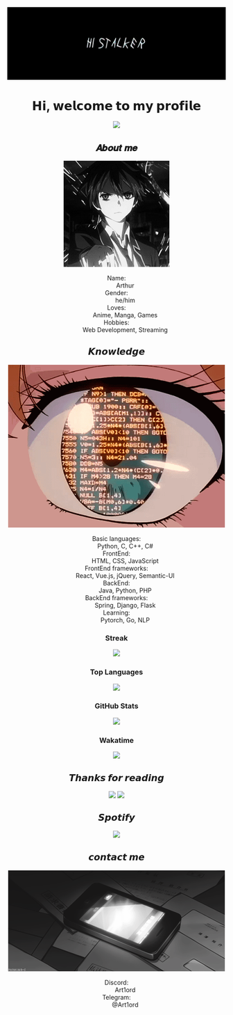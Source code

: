 <div align="center">
    <img src="https://github.com/Art1ord/Art1ord/blob/main/assets/banner.jpg">
</div>

<div align="center">
    <h1>𝗛𝗶, 𝘄𝗲𝗹𝗰𝗼𝗺𝗲 𝘁𝗼 𝗺𝘆 𝗽𝗿𝗼𝗳𝗶𝗹𝗲</h1>
    <a href="https://discord.com/users/936621352738250843">
        <img src="https://telegra.ph/file/97cc66919b3fa27f2fdbd.jpg"/>
    </a>
</div>

<div align="center">
    <h2>𝑨𝒃𝒐𝒖𝒕 𝒎𝒆</h2>
</div>

<div align="center">
    <img src="https://github.com/Art1ord/Art1ord/blob/main/assets/me.gif">
</div>

<dl>
    <dt align="center">Name:</dt>
    <dd align="center">Arthur</dd>
    <dt align="center">Gender:</dt>
    <dd align="center">he/him</dd>
    <dt align="center">Loves:</dt>
    <dd align="center">Anime, Manga, Games</dd>
    <dt align="center">Hobbies:</dt>
    <dd align="center">Web Development, Streaming</dd>
</dl>

<div align="center">
    <h2>𝙆𝙣𝙤𝙬𝙡𝙚𝙙𝙜𝙚</h2>
</div>

<div align="center">
    <img src="https://github.com/Art1ord/Art1ord/blob/main/assets/Knowledge.gif">
</div>

<dl>
    <dt align="center">Basic languages:</dt>
    <dd align="center">Python, C, C++, C#</dd>
    <dt align="center">FrontEnd:</dt>
    <dd align="center">HTML, CSS, JavaScript</dd>
    <dt align="center">FrontEnd frameworks:</dt>
    <dd align="center">React, Vue.js, jQuery, Semantic-UI</dd>
    <dt align="center">BackEnd:</dt>
    <dd align="center">Java, Python, PHP</dd>
    <dt align="center">BackEnd frameworks:</dt>
    <dd align="center">Spring, Django, Flask</dd>
    <dt align="center">Learning:</dt>
    <dd align="center">Pytorch, Go, NLP</dd>
</dl>

<div align="center">
    <div class="stats">
        <div class="stat">
            <h3>Streak</h3>
            <img src="https://streak-stats.demolab.com?user=Art1ord&theme=dark&hide_border=true&date_format=n%2Fj%5B%2FY%5D">
        </div>
        <div class="stat">
            <h3>Top Languages</h3>
            <img src="https://github-readme-stats.vercel.app/api/top-langs/?username=Art1ord&layout=compact&theme=dark">
        </div>
        <div class="stat">
            <h3>GitHub Stats</h3>
            <img src="https://github-readme-stats.vercel.app/api?username=Art1ord&show_icons=true&theme=dark&show=reviews">
        </div>
        <div class="stat">
            <h3>Wakatime</h3>
            <img src="https://github-readme-stats.vercel.app/api/wakatime?username=Art1ord&theme=dark">
        </div>
    </div>
</div>

<div align="center">
    <h2>𝙏𝙝𝙖𝙣𝙠𝙨 𝙛𝙤𝙧 𝙧𝙚𝙖𝙙𝙞𝙣𝙜</h2>
</div>

<div align="center">
    <img src="https://typograssy.deno.dev/api?text=Thank%20you%20for%20visiting%20my%20profile!&l0=none&l1=ef858c&l2=62b7d8&l3=ffb6c1&l4=caf9ff&bg=none&frame=none&speed=250&comment=">
    <img src="https://count.getloli.com/get/@Art1ord?theme=moebooru">
</div>

<div align="center">
    <h2>𝙎𝙥𝙤𝙩𝙞𝙛𝙮</h2>
</div>

<div align="center">
    <img src="https://spotify-github-profile.vercel.app/api/view?uid=31d75fmhk4rysok2bwstr3kqzz5y&cover_image=true&theme=novatorem&show_offline=false&background_color=121212&interchange=false&bar_color=53b14f&bar_color_cover=true">
</div>

<div align="center">
    <h2>𝙘𝙤𝙣𝙩𝙖𝙘𝙩 𝙢𝙚</h2>
</div>

<div align="center">
    <img src="https://github.com/Art1ord/Art1ord/blob/main/assets/s.gif">
</div>

<dl>
    <dt align="center">Discord:</dt>
    <dd align="center">Art1ord</dd>
    <dt align="center">Telegram:</dt>
    <dd align="center">@Art1ord</dd>
</dl>
